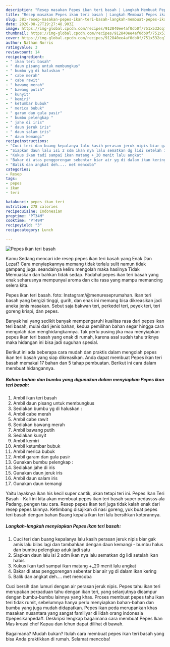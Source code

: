 ```yaml
---
description: "Resep masakan Pepes ikan teri basah | Langkah Membuat Pepes ikan teri basah Yang Bisa Manjain Lidah"
title: "Resep masakan Pepes ikan teri basah | Langkah Membuat Pepes ikan teri basah Yang Bisa Manjain Lidah"
slug: 381-resep-masakan-pepes-ikan-teri-basah-langkah-membuat-pepes-ikan-teri-basah-yang-bisa-manjain-lidah
date: 2020-08-27T19:27:48.903Z
image: https://img-global.cpcdn.com/recipes/912840ee4af0db0f/751x532cq70/pepes-ikan-teri-basah-foto-resep-utama.jpg
thumbnail: https://img-global.cpcdn.com/recipes/912840ee4af0db0f/751x532cq70/pepes-ikan-teri-basah-foto-resep-utama.jpg
cover: https://img-global.cpcdn.com/recipes/912840ee4af0db0f/751x532cq70/pepes-ikan-teri-basah-foto-resep-utama.jpg
author: Nathan Norris
ratingvalue: 3
reviewcount: 14
recipeingredient:
- " ikan teri basah"
- " daun pisang untuk membungkus"
- " bumbu yg di haluskan "
- " cabe merah"
- " cabe rawit"
- " bawang merah"
- " bawang putih"
- " kunyit"
- " kemiri"
- " ketumbar bubuk"
- " merica bubuk"
- " garam dan gula pasir"
- " bumbu pelengkap "
- " jahe di iris"
- " daun jeruk iris"
- " daun salam iris"
- " daun kemangi"
recipeinstructions:
- "Cuci teri dan buang kepalanya lalu kasih perasan jeruk nipis biar gak amis lalu bilas lagi dan tambahkan dengan daun kemangi - bumbu halus dan bumbu pelengkap aduk jadi satu"
- "Siapkan daun lalu isi 2 sdm ikan nya lalu sematkan dg lidi setelah ikan habis"
- "Kukus ikan tadi sampai ikan matang +_20 menit lalu angkat"
- "Bakar di atas penggorengan sebentar biar air yg di dalam ikan kering"
- "Balik dan angkat deh.... met mencoba"
categories:
- Resep
tags:
- pepes
- ikan
- teri

katakunci: pepes ikan teri 
nutrition: 278 calories
recipecuisine: Indonesian
preptime: "PT34M"
cooktime: "PT49M"
recipeyield: "3"
recipecategory: Lunch

---
```



![Pepes ikan teri basah](https://img-global.cpcdn.com/recipes/912840ee4af0db0f/751x532cq70/pepes-ikan-teri-basah-foto-resep-utama.jpg)

Kamu Sedang mencari ide resep pepes ikan teri basah yang Enak Dan Lezat? Cara menyiapkannya memang tidak terlalu sulit namun tidak gampang juga. seandainya keliru mengolah maka hasilnya Tidak Memuaskan dan bahkan tidak sedap. Padahal pepes ikan teri basah yang enak seharusnya mempunyai aroma dan cita rasa yang mampu memancing selera kita.

Pepes ikan teri basah. foto: Instagram/@menureseprumahan. Ikan teri basah yang bergizi tinggi, gurih, dan enak ini memang bisa dikreasikan jadi aneka jenis masakan. Sebut saja bakwan teri, perkedel teri, peyek teri, teri goreng krispi, dan pepes.

Banyak hal yang sedikit banyak mempengaruhi kualitas rasa dari pepes ikan teri basah, mulai dari jenis bahan, kedua pemilihan bahan segar hingga cara mengolah dan menghidangkannya. Tak perlu pusing jika mau menyiapkan pepes ikan teri basah yang enak di rumah, karena asal sudah tahu triknya maka hidangan ini bisa jadi suguhan spesial.


Berikut ini ada beberapa cara mudah dan praktis dalam mengolah pepes ikan teri basah yang siap dikreasikan. Anda dapat membuat Pepes ikan teri basah memakai 17 bahan dan 5 tahap pembuatan. Berikut ini cara dalam membuat hidangannya.

<!--inarticleads1-->

##### Bahan-bahan dan bumbu yang digunakan dalam menyiapkan Pepes ikan teri basah:

1. Ambil  ikan teri basah
1. Ambil  daun pisang untuk membungkus
1. Sediakan  bumbu yg di haluskan :
1. Ambil  cabe merah
1. Ambil  cabe rawit
1. Sediakan  bawang merah
1. Ambil  bawang putih
1. Sediakan  kunyit
1. Ambil  kemiri
1. Ambil  ketumbar bubuk
1. Ambil  merica bubuk
1. Ambil  garam dan gula pasir
1. Gunakan  bumbu pelengkap :
1. Sediakan  jahe di iris
1. Gunakan  daun jeruk iris
1. Ambil  daun salam iris
1. Gunakan  daun kemangi


Yaitu layaknya ikan his kecil super cantik, akan tetapi teri ini. Pepes Ikan Teri Basah - Kali ini kita akan membuat pepes ikan teri basah super pedassss ala Padang, pengen tau cara. Resep pepes ikan teri juga tidak kalah enak dari resep pepes lainnya. Ketimbang disajikan di nasi goreng, yuk buat pepes teri basah dengan bahan Buang kepala ikan teri lalu bersihkan kotorannya. 

<!--inarticleads2-->

##### Langkah-langkah menyiapkan Pepes ikan teri basah:

1. Cuci teri dan buang kepalanya lalu kasih perasan jeruk nipis biar gak amis lalu bilas lagi dan tambahkan dengan daun kemangi - bumbu halus dan bumbu pelengkap aduk jadi satu
1. Siapkan daun lalu isi 2 sdm ikan nya lalu sematkan dg lidi setelah ikan habis
1. Kukus ikan tadi sampai ikan matang +_20 menit lalu angkat
1. Bakar di atas penggorengan sebentar biar air yg di dalam ikan kering
1. Balik dan angkat deh.... met mencoba


Cuci bersih dan lumuri dengan air perasan jeruk nipis. Pepes tahu ikan teri merupakan perpaduan tahu dengan ikan teri, yang selanjutnya dicampur dengan bumbu-bumbu lainnya yang khas. Proses membuat pepes tahu ikan teri tidak rumit, sebelumnya hanya perlu menyiapkan bahan-bahan dan bumbu yang juga mudah didapatkan. Pepes ikan peda merupankan khas masakan nusantara yang sangat familiyar di lidah orang indonesia #pepesikanpeda#. Deskripsi lengkap bagaimana cara membuat Pepes Ikan Mas kreasi chef Kapau dan Ichun dapat dilihat di bawah. 

Bagaimana? Mudah bukan? Itulah cara membuat pepes ikan teri basah yang bisa Anda praktikkan di rumah. Selamat mencoba!
